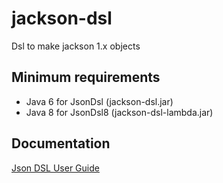 # jackson-dsl
Dsl to make jackson 1.x objects

Minimum requirements
---

* Java 6 for JsonDsl (jackson-dsl.jar)
* Java 8 for JsonDsl8 (jackson-dsl-lambda.jar)

Documentation
---

[Json DSL User Guide](/jsondsl.adoc)
